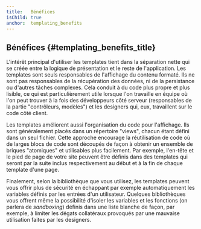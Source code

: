 ```yaml
---
title:   Bénéfices
isChild: true
anchor:  templating_benefits
---
```


## Bénéfices {#templating_benefits_title}

L'intérêt principal d'utiliser les templates tient dans la séparation nette qui se créée entre la logique de présentation 
et le reste de l'application. Les templates sont seuls responsables de l'affichage du contenu formaté. Ils ne sont pas 
responsables de la récupération des données, ni de la persistance ou d'autres tâches complexes. Cela conduit à du code 
plus propre et plus lisible, ce qui est particulièrement utile lorsque l'on travaille en équipe où l'on peut trouver 
à la fois des développeurs côté serveur (responsables de la partie "contrôleurs, modèles") et les designers qui, eux, 
travaillent sur le code côté client.

Les templates améliorent aussi l'organisation du code pour l'affichage. Ils sont généralement placés dans un répertoire 
"views", chacun étant défini dans un seul fichier. Cette approche encourage la réutilisation de code où de larges blocs 
de code sont découpés de façon à obtenir un ensemble de briques "atomiques" et utilisables plus facilement. Par exemple, 
l'en-tête et le pied de page de votre site peuvent être définis dans des templates qui seront par la suite inclus 
respectivement au début et à la fin de chaque template d'une page.

Finalement, selon la bibliothèque que vous utilisez, les templates peuvent vous offrir plus de sécurité en échappant 
par exemple automatiquement les variables définis par les entrées d'un utilisateur. Quelques bibliothèques vous offrent 
même la possibilité d'isoler les variables et les fonctions (on parlera de _sandboxing_) définis dans une liste blanche 
de façon, par exemple, à limiter les dégats collatéraux provoqués par une mauvaise utilisation faites par les designers.
